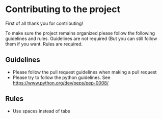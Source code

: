 # Contributing to the project
First of all thank you for contributing!

To make sure the project remains organized please follow the following guidelines and rules. 
Guidelines are not required (But you can still follow them if you want.
Rules are required. 

## Guidelines
- Please follow the pull request guidelines when making a pull request
- Please try to follow the python guidelines. See https://www.python.org/dev/peps/pep-0008/

## Rules
- Use spaces instead of tabs
